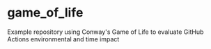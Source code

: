 # game_of_life
Example repository using Conway's Game of Life to evaluate GitHub Actions environmental and time impact
